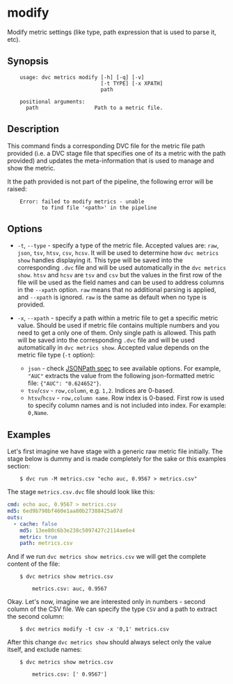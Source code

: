 # modify

Modify metric settings (like type, path expression that is used to parse it,
etc).

## Synopsis

```usage
    usage: dvc metrics modify [-h] [-q] [-v]
                              [-t TYPE] [-x XPATH]
                              path

    positional arguments:
      path                  Path to a metric file.
```

## Description

This command finds a corresponding DVC file for the metric file path provided
(i.e. a DVC stage file that specifies one of its a metric with the path
provided) and updates the meta-information that is used to manage and show the
metric.

It the path provided is not part of the pipeline, the following error will be
raised:

```text
    Error: failed to modify metrics - unable
           to find file '<path>' in the pipeline
```

## Options

- `-t`, `--type` - specify a type of the metric file. Accepted values are:
  `raw`, `json`, `tsv`, `htsv`, `csv`, `hcsv`. It will be used to determine how
  `dvc metrics show` handles displaying it. This type will be saved into the
  corresponding `.dvc` file and will be used automatically in the `dvc metrics show`. `htsv` and `hcsv` are `tsv` and `csv` but the values in the first row of
  the file will be used as the field names and can be used to address columns in
  the `--xpath` option. `raw` means that no additional parsing is applied, and
  `--xpath` is ignored. `raw` is the same as default when no type is provided.

- `-x`, `--xpath` - specify a path within a metric file to get a specific metric
  value. Should be used if metric file contains multiple numbers and you need to
  get a only one of them. Only single path is allowed. This path will be saved
  into the corresponding `.dvc` file and will be used automatically in `dvc metrics show`. Accepted value depends on the metric file type (`-t` option):

  - `json` - check [JSONPath spec](https://goessner.net/articles/JsonPath/) to
    see available options. For example, `"AUC"` extracts the value from the
    following json-formatted metric file: `{"AUC": "0.624652"}`.
  - `tsv`/`csv` - `row,column`, e.g. `1,2`. Indices are 0-based.
  - `htsv`/`hcsv` - `row,column name`. Row index is 0-based. First row is used
    to specify column names and is not included into index. For example: `0,Name`.

## Examples

Let's first imagine we have stage with a generic raw metric file initially. The
stage below is dummy and is made completely for the sake or this examples
section:

```dvc
    $ dvc run -M metrics.csv "echo auc, 0.9567 > metrics.csv"
```

The stage `metrics.csv.dvc` file should look like this:

```yaml
cmd: echo auc, 0.9567 > metrics.csv
md5: 6ed9b798bf460e1aa80b27388425a07d
outs:
  - cache: false
    md5: 13ee80c6b3e238c5097427c2114ae6e4
    metric: true
    path: metrics.csv
```

And if we run `dvc metrics show metrics.csv` we will get the complete content
of the file:

```dvc
    $ dvc metrics show metrics.csv

        metrics.csv: auc, 0.9567
```

Okay. Let's now, imagine we are interested only in numbers - second column of
the CSV file. We can specify the type `CSV` and a path to extract the second
column:

```dvc
    $ dvc metrics modify -t csv -x '0,1' metrics.csv
```

After this change `dvc metrics show` should always select only the value itself,
and exclude names:

```dvc
    $ dvc metrics show metrics.csv

        metrics.csv: [' 0.9567']
```
